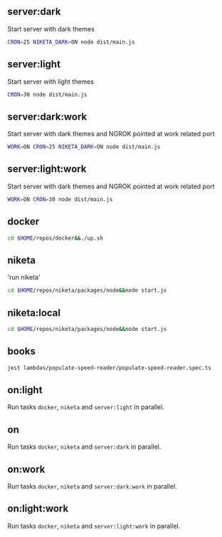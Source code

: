 ## server:dark

Start server with dark themes

```bash
CRON=25 NIKETA_DARK=ON node dist/main.js
```

## server:light

Start server with light themes

```bash
CRON=30 node dist/main.js
```

## server:dark:work

Start server with dark themes and NGROK pointed at work related port

```bash
WORK=ON CRON=25 NIKETA_DARK=ON node dist/main.js
```

## server:light:work

Start server with dark themes and NGROK pointed at work related port

```bash
WORK=ON CRON=30 node dist/main.js
```

## docker

```bash
cd $HOME/repos/docker&&./up.sh
```

## niketa

'run niketa'

```bash
cd $HOME/repos/niketa/packages/node&&node start.js
```

## niketa:local

```bash
cd $HOME/repos/niketa/packages/node&&node start.js
```

## books

```bash
jest lambdas/populate-speed-reader/populate-speed-reader.spec.ts
```

## on:light

Run tasks `docker`, `niketa` and `server:light` in parallel.

## on

Run tasks `docker`, `niketa` and `server:dark` in parallel.

## on:work

Run tasks `docker`, `niketa` and `server:dark:work` in parallel.

## on:light:work

Run tasks `docker`, `niketa` and `server:light:work` in parallel.